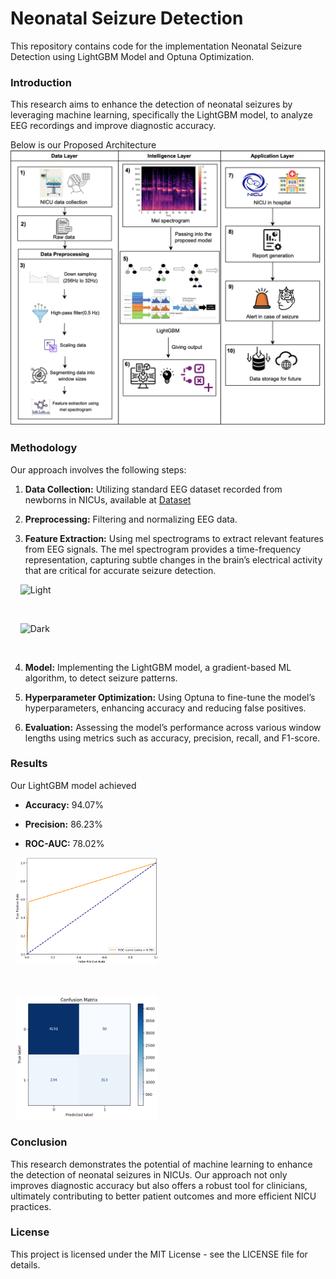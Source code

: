 # Neonatal Seizure Detection

This repository contains code for the implementation Neonatal Seizure Detection using LightGBM Model and Optuna Optimization.



### Introduction

This research aims to enhance the detection of neonatal seizures by leveraging machine learning, specifically the LightGBM model, to analyze EEG recordings and improve diagnostic accuracy.


Below is our Proposed Architecture
![Architecture](assets/ProposedArchitecture.png)



### Methodology

Our approach involves the following steps:

1. **Data Collection:** Utilizing standard EEG dataset recorded from newborns in NICUs, available at [Dataset](https://zenodo.org/records/2547147)

2. **Preprocessing:** Filtering and normalizing EEG data.

3. **Feature Extraction:** Using mel spectrograms to extract relevant features from EEG signals. The mel spectrogram provides a time-frequency representation, capturing subtle changes in the brain’s electrical activity that are critical for accurate seizure detection. <p align="center">

    <img alt="Light" src="https://github.com/user-attachments/assets/8663f232-e13d-46a5-93ee-acabd7a358a9" width="45%">

  &nbsp; &nbsp; &nbsp; &nbsp;

    <img alt="Dark" src="https://github.com/user-attachments/assets/4ab4abca-c577-46e9-b345-1d908a6fa5ea" width="45%">

  </p>

4. **Model:** Implementing the LightGBM model, a gradient-based ML algorithm, to detect seizure patterns.

5. **Hyperparameter Optimization:** Using Optuna to fine-tune the model’s hyperparameters, enhancing accuracy and reducing false positives.

6. **Evaluation:** Assessing the model’s performance across various window lengths using metrics such as accuracy, precision, recall, and F1-score.



### Results

Our LightGBM model achieved

* **Accuracy:** 94.07%

* **Precision:** 86.23%

* **ROC-AUC:** 78.02%



<p align="center">

  <img alt="Light" src="assets/ROC_lightGBM.png" width="45%">

&nbsp; &nbsp; &nbsp; &nbsp;

  <img alt="Dark" src="assets/ConfusionMatrix_lightGBM.png" width="45%">

</p>







### Conclusion

This research demonstrates the potential of machine learning to enhance the detection of neonatal seizures in NICUs. Our approach not only improves diagnostic accuracy but also offers a robust tool for clinicians, ultimately contributing to better patient outcomes and more efficient NICU practices.



### License

This project is licensed under the MIT License - see the LICENSE file for details.
